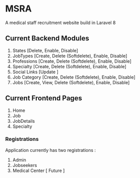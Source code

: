 # MSRA

A medical staff recruitment website build in Laravel 8

## Current Backend Modules

1. States [Delete, Enable, Disable]
2. JobTypes [Create, Delete (Softdelete), Enable, Disable]
3. Professions [Create, Delete (Softdelete), Enable, Disable]
4. Specialty [Create, Delete (Softdelete), Enable, Disable]
5. Social Links [Update ]
6. Job Category [Create, Delete (Softdelete), Enable, Disable]
7. Jobs [Create, View, Delete (Softdelete), Enable, Disable]

## Current Frontend Pages

1. Home
2. Job
3. JobDetails
4. Specialty

### Registrations

Application currently has two registrations :

1. Admin
2. Jobseekers
3. Medical Center [ Future ]

